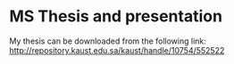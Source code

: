 # MS Thesis and presentation
My thesis can be downloaded from the following link:
http://repository.kaust.edu.sa/kaust/handle/10754/552522
